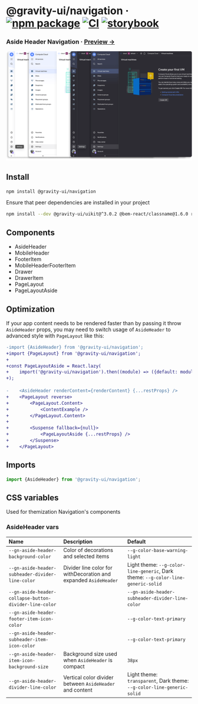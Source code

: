 # @gravity-ui/navigation &middot; [![npm package](https://img.shields.io/npm/v/@gravity-ui/navigation)](https://www.npmjs.com/package/@gravity-ui/navigation) [![CI](https://img.shields.io/github/actions/workflow/status/gravity-ui/navigation/.github/workflows/ci.yml?branch=main&label=CI&logo=github)](https://github.com/gravity-ui/navigation/actions/workflows/ci.yml?query=branch:main) [![storybook](https://img.shields.io/badge/Storybook-deployed-ff4685)](https://preview.yandexcloud.dev/navigation/)

### Aside Header Navigation &middot; [Preview →](https://preview.yandexcloud.dev/navigation/)

![](docs/images/showcase.png)

## Install

```bash
npm install @gravity-ui/navigation
```

Ensure that peer dependencies are installed in your project

```bash
npm install --dev @gravity-ui/uikit@^3.0.2 @bem-react/classname@1.6.0 react@^16.0.0
```

## Components

- AsideHeader
- MobileHeader
- FooterItem
- MobileHeaderFooterItem
- Drawer
- DrawerItem
- PageLayout
- PageLayoutAside

## Optimization
If your app content needs to be rendered faster than by passing it throw `AsideHeader` props,
you may need to switch usage of `AsideHeader` to advanced style with `PageLayout` like this:

```diff
-import {AsideHeader} from '@gravity-ui/navigation';
+import {PageLayout} from '@gravity-ui/navigation';
+
+const PageLayoutAside = React.lazy(
+    import('@gravity-ui/navigation').then((module) => ({default: module.PageLayoutAside})),
+);

-    <AsideHeader renderContent={renderContent} {...restProps} />
+    <PageLayout reverse>
+        <PageLayout.Content>
+            <ContentExample />
+        </PageLayout.Content>
+
+        <Suspense fallback={null}>
+            <PageLayoutAside {...restProps} />
+        </Suspense>
+    </PageLayout>
```





## Imports

```ts
import {AsideHeader} from '@gravity-ui/navigation';
```

## CSS variables

Used for themization Navigation's components

### AsideHeader vars

| Name                                                   | Description                                                      | Default                                                                           |
| :----------------------------------------------------- | :--------------------------------------------------------------- | :-------------------------------------------------------------------------------- |
| `--gn-aside-header-background-color`                   | Сolor of decorations and selected items                          | `--g-color-base-warning-light`                                                    |
| `--gn-aside-header-subheader-divider-line-color`       | Divider line color for withDecoration and expanded `AsideHeader` | Light theme: `--g-color-line-generic`, Dark theme: `--g-color-line-generic-solid` |
| `--gn-aside-header-collapse-button-divider-line-color` |                                                                  | `--gn-aside-header-subheader-divider-line-color`                                  |
| `--gn-aside-header-footer-item-icon-color`             |                                                                  | `--g-color-text-primary`                                                          |
| `--gn-aside-header-subheader-item-icon-color`          |                                                                  | `--g-color-text-primary`                                                          |
| `--gn-aside-header-item-icon-background-size`          | Background size used when `AsideHeader` is compact               | `38px`                                                                            |
| `--gn-aside-header-divider-line-color`                 | Vertical color divider between `AsideHeader` and content         | Light theme: `transparent`, Dark theme: `--g-color-line-generic-solid`            |
